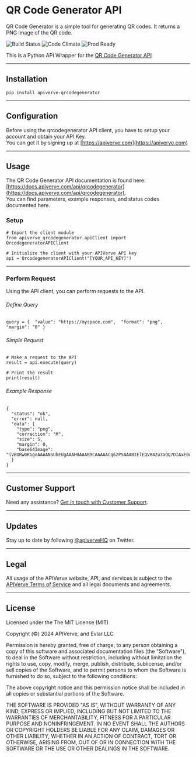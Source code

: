 QR Code Generator API
============

QR Code Generator is a simple tool for generating QR codes. It returns a PNG image of the QR code.

![Build Status](https://img.shields.io/badge/build-passing-green)
![Code Climate](https://img.shields.io/badge/maintainability-B-purple)
![Prod Ready](https://img.shields.io/badge/production-ready-blue)

This is a Python API Wrapper for the [QR Code Generator API](https://apiverve.com/marketplace/api/qrcodegenerator)

---

## Installation
	pip install apiverve-qrcodegenerator

---

## Configuration

Before using the qrcodegenerator API client, you have to setup your account and obtain your API Key.  
You can get it by signing up at [https://apiverve.com](https://apiverve.com)

---

## Usage

The QR Code Generator API documentation is found here: [https://docs.apiverve.com/api/qrcodegenerator](https://docs.apiverve.com/api/qrcodegenerator).  
You can find parameters, example responses, and status codes documented here.

### Setup

```
# Import the client module
from apiverve_qrcodegenerator.apiClient import QrcodegeneratorAPIClient

# Initialize the client with your APIVerve API key
api = QrcodegeneratorAPIClient("[YOUR_API_KEY]")
```

---


### Perform Request
Using the API client, you can perform requests to the API.

###### Define Query

```
query = {  "value": "https://myspace.com",  "format": "png",  "margin": "0" }
```

###### Simple Request

```
# Make a request to the API
result = api.execute(query)

# Print the result
print(result)
```

###### Example Response

```
{
  "status": "ok",
  "error": null,
  "data": {
    "type": "png",
    "correction": "M",
    "size": 5,
    "margin": 0,
    "base64Image": "iVBORw0KGgoAAAANSUhEUgAAAH0AAAB9CAAAAACq6zP5AAABIElEQVR42u3aQQ7DIAxE0dz/0nQdJMyMSTfMZ9WKkkelJNiG59m38W5Tx/STqeO8od+qj1Vb9tZIPXYehh6s11dQ73RhgujoB3r92kRH/6++NNHRS11dxoWvn0cX6BfqQq7R/PRRJoV+lz7EVo9QM5h5GHqm7geKjRy5vh56nK4GgNYU5F70dF3NgtVqobLwo2fq6t6HGmT6+yvo8brwHPgJ9WaC6Jm6WnYREhU/8UYP1YVKspBQC5sn63+Mnqn7e7rLEdb00ZN1P2S0NjvWyTh6nO7XqK364ubGR8/UjzfNjt+Y6KG6evZADS2tCaIn69Y5K/9JapTJ0dGN0wVqHICO3jtT2nwto6Pv13dht1itFqKjOytzM8n56EQr+i36D9bq7I+6Id+AAAAAAElFTkSuQmCC"
  }
}
```

---

## Customer Support

Need any assistance? [Get in touch with Customer Support](https://apiverve.com/contact).

---

## Updates
Stay up to date by following [@apiverveHQ](https://twitter.com/apiverveHQ) on Twitter.

---

## Legal

All usage of the APIVerve website, API, and services is subject to the [APIVerve Terms of Service](https://apiverve.com/terms) and all legal documents and agreements.

---

## License
Licensed under the The MIT License (MIT)

Copyright (&copy;) 2024 APIVerve, and Evlar LLC

Permission is hereby granted, free of charge, to any person obtaining a copy of this software and associated documentation files (the "Software"), to deal in the Software without restriction, including without limitation the rights to use, copy, modify, merge, publish, distribute, sublicense, and/or sell copies of the Software, and to permit persons to whom the Software is furnished to do so, subject to the following conditions:

The above copyright notice and this permission notice shall be included in all copies or substantial portions of the Software.

THE SOFTWARE IS PROVIDED "AS IS", WITHOUT WARRANTY OF ANY KIND, EXPRESS OR IMPLIED, INCLUDING BUT NOT LIMITED TO THE WARRANTIES OF MERCHANTABILITY, FITNESS FOR A PARTICULAR PURPOSE AND NONINFRINGEMENT. IN NO EVENT SHALL THE AUTHORS OR COPYRIGHT HOLDERS BE LIABLE FOR ANY CLAIM, DAMAGES OR OTHER LIABILITY, WHETHER IN AN ACTION OF CONTRACT, TORT OR OTHERWISE, ARISING FROM, OUT OF OR IN CONNECTION WITH THE SOFTWARE OR THE USE OR OTHER DEALINGS IN THE SOFTWARE.
